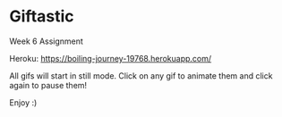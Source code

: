 # Giftastic
Week 6 Assignment

Heroku:
https://boiling-journey-19768.herokuapp.com/

All gifs will start in still mode. Click on any gif to animate them and click again to pause them!

Enjoy :)
